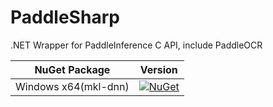 # PaddleSharp

.NET Wrapper for PaddleInference C API, include PaddleOCR


| NuGet Package | Version |
|---------------|------------|
| Windows x64(mkl-dnn) | [![NuGet](https://img.shields.io/nuget/v/Sdcb.PaddleInference.runtime.win64.mkl.svg)](https://nuget.org/packages/Sdcb.PaddleInference.runtime.win64.mkl) |
